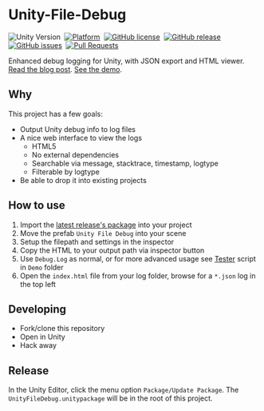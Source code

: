 # Unity-File-Debug
![Unity Version][unity-badge]&nbsp;
[![Platform][platform-badge]][repo]&nbsp;
[![GitHub license][license-badge]][license]&nbsp;
[![GitHub release][version-badge]][releases]&nbsp;
[![GitHub issues][issues-badge]][issues]&nbsp;
[![Pull Requests][pr-badge]][pulls]&nbsp;

Enhanced debug logging for Unity, with JSON export and HTML viewer. [Read the blog post](http://www.sacredseedstudio.com/blog/2016/06/05/Output-the-Unity-console-to-file). [See the demo](http://www.sacredseedstudio.com/Unity-File-Debug/).

## Why
This project has a few goals:
- Output Unity debug info to log files
- A nice web interface to view the logs
  - HTML5
  - No external dependencies
  - Searchable via message, stacktrace, timestamp, logtype
  - Filterable by logtype
- Be able to drop it into existing projects

## How to use
1. Import the [latest release's package](https://github.com/Sacred-Seed-Studio/Unity-File-Debug/releases) into your project
2. Move the prefab `Unity File Debug` into your scene
3. Setup the filepath and settings in the inspector
4. Copy the HTML to your output path via inspector button
5. Use `Debug.Log` as normal, or for more advanced usage see [Tester](/Assets/UnityFileDebug/Demo/Tester.cs) script in `Demo` folder
6. Open the `index.html` file from your log folder, browse for a `*.json` log in the top left

## Developing
- Fork/clone this repository
- Open in Unity
- Hack away

## Release
In the Unity Editor, click the menu option `Package/Update Package`. The `UnityFileDebug.unitypackage` will be in the root of this project.

<!--
Badge References
-->
[version-badge]:https://img.shields.io/github/release/Sacred-Seed-Studio/Unity-File-Debug.svg
[platform-badge]:https://img.shields.io/badge/platform-All-blue.svg
[issues-badge]:https://img.shields.io/github/issues/Sacred-Seed-Studio/Unity-File-Debug.svg
[license-badge]:https://img.shields.io/github/license/Sacred-Seed-Studio/Unity-File-Debug.svg
[unity-badge]:https://img.shields.io/badge/Unity-5.4+-blue.svg
[pr-badge]:https://img.shields.io/github/issues-pr/Sacred-Seed-Studio/Unity-File-Debug.svg

<!--
URL References
-->
[releases]:https://github.com/Sacred-Seed-Studio/Unity-File-Debug/releases
[repo]:https://github.com/Sacred-Seed-Studio/Unity-File-Debug
[issues]:https://github.com/Sacred-Seed-Studio/Unity-File-Debug/issues
[license]:https://github.com/Sacred-Seed-Studio/Unity-File-Debug/blob/master/LICENSE
[pulls]:https://github.com/Sacred-Seed-Studio/Unity-File-Debug/pulls
